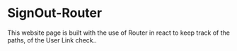 # SignOut-Router
This website page is built with the use of Router in react to keep track of the paths, of the User Link check..
